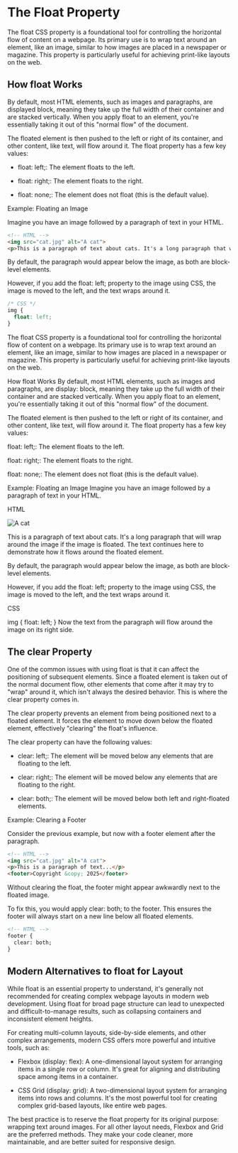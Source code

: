 
# The Float Property

The float CSS property is a foundational tool for controlling the horizontal flow of content on a webpage. Its primary use is to wrap text around an element, like an image, similar to how images are placed in a newspaper or magazine. This property is particularly useful for achieving print-like layouts on the web.

## How float Works

By default, most HTML elements, such as images and paragraphs, are displayed block, meaning they take up the full width of their container and are stacked vertically. When you apply float to an element, you're essentially taking it out of this "normal flow" of the document.

The floated element is then pushed to the left or right of its container, and other content, like text, will flow around it. The float property has a few key values:

- float: left;: The element floats to the left.

- float: right;: The element floats to the right.

- float: none;: The element does not float (this is the default value).

Example: Floating an Image

Imagine you have an image followed by a paragraph of text in your HTML.

```HTML
<!-- HTML -->
<img src="cat.jpg" alt="A cat">
<p>This is a paragraph of text about cats. It's a long paragraph that will wrap around the image if the image is floated. The text continues here to demonstrate how it flows around the floated element.</p>
```

By default, the paragraph would appear below the image, as both are block-level elements.

However, if you add the float: left; property to the image using CSS, the image is moved to the left, and the text wraps around it.

```CSS
/* CSS */
img {
  float: left;
}
```

The float CSS property is a foundational tool for controlling the horizontal flow of content on a webpage. Its primary use is to wrap text around an element, like an image, similar to how images are placed in a newspaper or magazine. This property is particularly useful for achieving print-like layouts on the web.

How float Works
By default, most HTML elements, such as images and paragraphs, are display: block, meaning they take up the full width of their container and are stacked vertically. When you apply float to an element, you're essentially taking it out of this "normal flow" of the document.

The floated element is then pushed to the left or right of its container, and other content, like text, will flow around it. The float property has a few key values:

float: left;: The element floats to the left.

float: right;: The element floats to the right.

float: none;: The element does not float (this is the default value).

Example: Floating an Image
Imagine you have an image followed by a paragraph of text in your HTML.

HTML

<img src="cat.jpg" alt="A cat">
<p>This is a paragraph of text about cats. It's a long paragraph that will wrap around the image if the image is floated. The text continues here to demonstrate how it flows around the floated element.</p>
By default, the paragraph would appear below the image, as both are block-level elements.

However, if you add the float: left; property to the image using CSS, the image is moved to the left, and the text wraps around it.

CSS

img {
  float: left;
}
Now the text from the paragraph will flow around the image on its right side.

## The clear Property

One of the common issues with using float is that it can affect the positioning of subsequent elements. Since a floated element is taken out of the normal document flow, other elements that come after it may try to "wrap" around it, which isn't always the desired behavior. This is where the clear property comes in.

The clear property prevents an element from being positioned next to a floated element. It forces the element to move down below the floated element, effectively "clearing" the float's influence.

The clear property can have the following values:

- clear: left;: The element will be moved below any elements that are floating to the left.

- clear: right;: The element will be moved below any elements that are floating to the right.

- clear: both;: The element will be moved below both left and right-floated elements.

Example: Clearing a Footer

Consider the previous example, but now with a footer element after the paragraph.

```HTML
<!-- HTML -->
<img src="cat.jpg" alt="A cat">
<p>This is a paragraph of text...</p>
<footer>Copyright &copy; 2025</footer>
```

Without clearing the float, the footer might appear awkwardly next to the floated image.

To fix this, you would apply clear: both; to the footer. This ensures the footer will always start on a new line below all floated elements.

```HTML
<!-- HTML -->
footer {
  clear: both;
}
```

## Modern Alternatives to float for Layout

While float is an essential property to understand, it's generally not recommended for creating complex webpage layouts in modern web development. Using float for broad page structure can lead to unexpected and difficult-to-manage results, such as collapsing containers and inconsistent element heights.

For creating multi-column layouts, side-by-side elements, and other complex arrangements, modern CSS offers more powerful and intuitive tools, such as:

- Flexbox (display: flex): A one-dimensional layout system for arranging items in a single row or column. It's great for aligning and distributing space among items in a container.

- CSS Grid (display: grid): A two-dimensional layout system for arranging items into rows and columns. It's the most powerful tool for creating complex grid-based layouts, like entire web pages.

The best practice is to reserve the float property for its original purpose: wrapping text around images. For all other layout needs, Flexbox and Grid are the preferred methods. They make your code cleaner, more maintainable, and are better suited for responsive design.